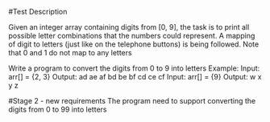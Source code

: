 #Test Description

Given an integer array containing digits from [0, 9], the task is to print all possible letter
combinations that the numbers could represent. A mapping of digit to letters (just like
on the telephone buttons) is being followed. Note that 0 and 1 do not map to any
letters

Write a program to convert the digits from 0 to 9 into letters
Example:
Input: arr[] = {2, 3}
Output: ad ae af bd be bf cd ce cf
Input: arr[] = {9}
Output: w x y z

#Stage 2 - new requirements
The program need to support converting the digits from 0 to 99 into letters

